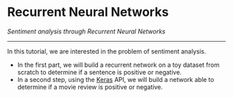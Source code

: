 # Recurrent Neural Networks

_Sentiment analysis through Recurrent Neural Networks_

---

In this tutorial, we are interested in the problem of sentiment analysis.
* In the first part, we will build a recurrent network on a toy dataset from scratch to determine if a sentence is positive or negative. 
* In a second step, using the [Keras](https://keras.io/) API, we will build a network able to determine if a movie review is positive or negative.